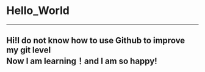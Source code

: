 # Hello_World
---
**Hi!I do not know how to use  Github to improve my git level**    
**Now I am learning！and I am so happy!**
---
